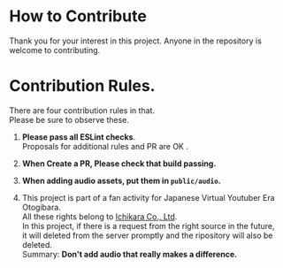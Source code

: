 # How to Contribute

Thank you for your interest in this project.
Anyone in the repository is welcome to contributing.

# Contribution Rules.
There are four contribution rules in that.  
Please be sure to observe these.  

1. **Please pass all ESLint checks**.  
Proposals for additional rules and PR are OK .

2. **When Create a PR, Please check that build passing.**

3. **When adding audio assets, put them in `public/audio`.**

4. This project is part of a fan activity for Japanese Virtual Youtuber Era Otogibara.  
  All these rights belong to [Ichikara Co., Ltd](https://www.ichikara.co.jp/).  
  In this project, if there is a request from the right source in the future,   
  it will deleted from the server promptly and the ripository will also be deleted.  
  Summary: **Don't add audio that really makes a difference.**
